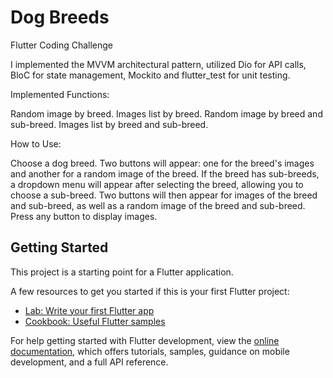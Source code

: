 # Dog Breeds

Flutter Coding Challenge

I implemented the MVVM architectural pattern, utilized Dio for API calls, BloC for state management, Mockito and flutter_test for unit testing.

Implemented Functions:

Random image by breed.
Images list by breed.
Random image by breed and sub-breed.
Images list by breed and sub-breed.

How to Use:

Choose a dog breed.
Two buttons will appear: one for the breed's images and another for a random image of the breed. If the breed has sub-breeds, a dropdown menu will appear after selecting the breed, allowing you to choose a sub-breed. Two buttons will then appear for images of the breed and sub-breed, as well as a random image of the breed and sub-breed.
Press any button to display images.



## Getting Started

This project is a starting point for a Flutter application.

A few resources to get you started if this is your first Flutter project:

- [Lab: Write your first Flutter app](https://docs.flutter.dev/get-started/codelab)
- [Cookbook: Useful Flutter samples](https://docs.flutter.dev/cookbook)

For help getting started with Flutter development, view the
[online documentation](https://docs.flutter.dev/), which offers tutorials,
samples, guidance on mobile development, and a full API reference.
